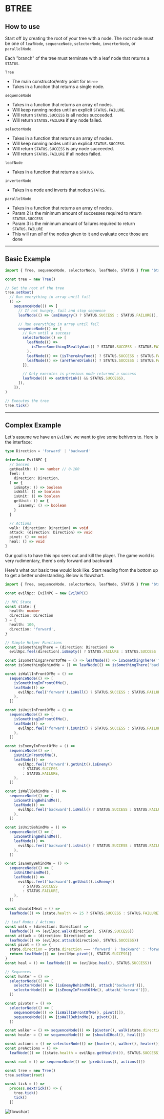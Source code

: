 # BTREE

## How to use

Start off by creating the root of your tree with a node. The root node must be one of `leafNode`, `sequenceNode`, `selectorNode`, `inverterNode`, or `parallelNode`.

Each "branch" of the tree must terminate with a leaf node that returns a `STATUS`.

`Tree`

- The main constructor/entry point for `btree`
- Takes in a funciton that returns a single node.

`sequenceNode`

- Takes in a function that returns an array of nodes.
- Will keep running nodes until an explicit `STATUS.FAILURE`.
- Will return `STATUS.SUCCESS` is all nodes succeeded.
- Will return `STATUS.FAILURE` if any node failed.

`selectorNode`

- Takes in a function that returns an array of nodes.
- Will keep running nodes until an explicit `STATUS.SUCCESS`.
- Will return `STATUS.SUCCESS` is any node succeeded.
- Will return `STATUS.FAILURE` if all nodes failed.

`leafNode`

- Takes in a function that returns a `STATUS`.

`inverterNode`

- Takes in a node and inverts that nodes `STATUS`.

`parallelNode`

- Takes in a function that returns an array of nodes.
- Param 2 is the minimum amount of successes required to return `STATUS.SUCCESS`
- Param 3 is the minimum amount of failures required to return `STATUS.FAILURE`
- This will run _all_ of the nodes given to it and evaluate once those are done

---

## Basic Example

```typescript
import { Tree, sequenceNode, selectorNode, leafNode, STATUS } from 'btree'

const tree = new Tree()

// Set the root of the tree
tree.setRoot(
  // Run everything in array until fail
  () =>
    sequenceNode(() => [
      // If not hungry, fail and stop sequence
      leafNode(() => (amIHungry() ? STATUS.SUCCESS : STATUS.FAILURE)),

      // Run everything in array until fail
      sequenceNode(() => [
        // Run until a success
        selectorNode(() => [
          leafNode(() =>
            isThereSomethingIReallyWant() ? STATUS.SUCCESS : STATUS.FAILURE,
          ),
          leafNode(() => (isThereAnyFood() ? STATUS.SUCCESS : STATUS.FAILURE)),
          leafNode(() => (areThereDrinks() ? STATUS.SUCCESS : STATUS.FAILURE)),
        ]),

        // Only executes is previous node returned a success
        leafNode(() => eatOrDrink() && STATUS.SUCCESS),
      ]),
    ]),
)

// Executes the tree
tree.tick()
```

---

## Complex Example

Let's assume we have an `EvilNPC` we want to give some behivors to. Here is the interface:

```typescript
type Direction = 'forward' | 'backward'

interface EvilNPC {
  // Senses
  getHealth: () => number // 0-100
  feel: (
    direction: Direction,
  ) => {
    isEmpty: () => boolean
    isWall: () => boolean
    isUnit: () => boolean
    getUnit: () => {
      isEnemy: () => boolean
    }
  }

  // Actions
  walk: (direction: Direction) => void
  attack: (direction: Direction) => void
  pivot: () => void
  heal: () => void
}
```

Our goal is to have this npc seek out and kill the player. The game world is very rudimentary, there's only forward and backward.

Here's what our basic tree would look like. Start reading from the bottom up to get a better understanding. Below is flowchart.

```typescript
import { Tree, sequenceNode, selectorNode, leafNode, STATUS } from 'btree'

const evilNpc: EvilNPC = new EvilNPC()

// NPC State
const state: {
  health: number
  direction: Direction
} = {
  health: 100,
  direction: 'forward',
}

// Simple Helper Functions
const isSomethingThere = (direction: Direction) =>
  evilNpc.feel(direction).isEmpty() ? STATUS.FAILURE : STATUS.SUCCESS

const isSomethingInFrontOfMe = () => leafNode(() => isSomethingThere('forward'))
const isSomethingBehindMe = () => leafNode(() => isSomethingThere('backward'))

const isWallInFrontOfMe = () =>
  sequenceNode(() => [
    isSomethingInFrontOfMe(),
    leafNode(() =>
      evilNpc.feel('forward').isWall() ? STATUS.SUCCESS : STATUS.FAILURE,
    ),
  ])

const isUnitInFrontOfMe = () =>
  sequenceNode(() => [
    isSomethingInFrontOfMe(),
    leafNode(() =>
      evilNpc.feel('forward').isUnit() ? STATUS.SUCCESS : STATUS.FAILURE,
    ),
  ])

const isEnemyInFrontOfMe = () =>
  sequenceNode(() => [
    isUnitInFrontOfMe(),
    leafNode(() =>
      evilNpc.feel('forward').getUnit().isEnemy()
        ? STATUS.SUCCESS
        : STATUS.FAILURE,
    ),
  ])

const isWallBehindMe = () =>
  sequenceNode(() => [
    isSomethingBehindMe(),
    leafNode(() =>
      evilNpc.feel('backward').isWall() ? STATUS.SUCCESS : STATUS.FAILURE,
    ),
  ])

const isUnitBehindMe = () =>
  sequenceNode(() => [
    isSomethingBehindMe(),
    leafNode(() =>
      evilNpc.feel('backward').isUnit() ? STATUS.SUCCESS : STATUS.FAILURE,
    ),
  ])

const isEnemyBehindMe = () =>
  sequenceNode(() => [
    isUnitBehindMe(),
    leafNode(() =>
      evilNpc.feel('backward').getUnit().isEnemy()
        ? STATUS.SUCCESS
        : STATUS.FAILURE,
    ),
  ])

const shouldIHeal = () =>
  leafNode(() => (state.health <= 25 ? STATUS.SUCCESS : STATUS.FAILURE))

// Leaf Nodes / Actions
const walk = (direction: Direction) =>
  leafNode(() => (evilNpc.walk(direction), STATUS.SUCCESS))
const attack = (direction: Direction) =>
  leafNode(() => (evilNpc.attack(direction), STATUS.SUCCESS))
const pivot = () => {
  state.direction = state.direction === 'forward' ? 'backward' : 'forward'
  return leafNode(() => (evilNpc.pivot(), STATUS.SUCCESS))
}
const heal = () => leafNode(() => (evilNpc.heal(), STATUS.SUCCESS))

// Sequences
const hunter = () =>
  selectorNode(() => [
    selectorNode(() => [isEnemyBehindMe(), attack('backward')]),
    selectorNode(() => [isEnemyInFrontOfMe(), attack('forward')]),
  ])

const pivoter = () =>
  selectorNode(() => [
    sequenceNode(() => [isWallInFrontOfMe(), pivot()]),
    sequenceNode(() => [isWallBehindMe(), pivot()]),
  ])

const walker = () => sequenceNode(() => [pivoter(), walk(state.direction)])
const healer = () => sequenceNode(() => [shouldIHeal(), heal()])

const actions = () => selectorNode(() => [hunter(), walker(), healer()])
const preActions = () =>
  leafNode(() => ((state.health = evilNpc.getHealth()), STATUS.SUCCESS))

const root = () => sequenceNode(() => [preActions(), actions()])

const tree = new Tree()
tree.setRoot(root)

const tick = () =>
  process.nextTick(() => {
    tree.tick()
    tick()
  })
```

![flowchart](https://raw.githubusercontent.com/notVitaliy/btree/master/assets/flowchart.svg)
